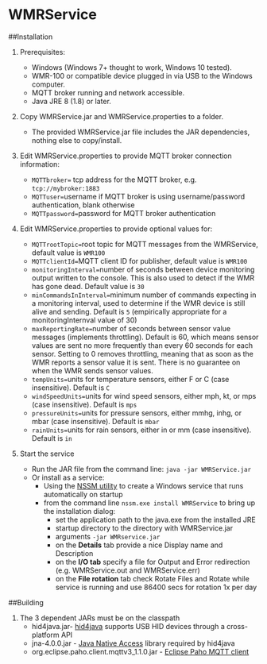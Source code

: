 # WMRService

##Installation
1. Prerequisites:
    * Windows (Windows 7+ thought to work, Windows 10 tested).
    * WMR-100 or compatible device plugged in via USB to the Windows computer.
    * MQTT broker running and network accessible.
    * Java JRE 8 (1.8) or later.
    
1. Copy WMRService.jar and WMRService.properties to a folder.
    * The provided WMRService.jar file includes the JAR dependencies, nothing else to copy/install.
1. Edit WMRService.properties to provide MQTT broker connection information:
    * `MQTTbroker=` tcp address for the MQTT broker, e.g. `tcp://mybroker:1883`
    * `MQTTuser=`username if MQTT broker is using username/password authentication, blank otherwise
    * `MQTTpassword=`password for MQTT broker authentication
1. Edit WMRService.properties to provide optional values for:
    * `MQTTrootTopic=`root topic for MQTT messages from the WMRService, default value is `WMR100`
    * `MQTTclientId=`MQTT client ID for publisher, default value is `WMR100`
    * `monitoringInterval=`number of seconds between device monitoring output written to the console. This is also used to detect if the WMR has gone dead. Default value is `30`
    * `minCommandsInInterval=`minimum number of commands expecting in a monitoring interval, used to determine if the WMR device is still alive and sending. Default is `5` (empirically appropriate for a monitoringInternval value of 30)
    * `maxReportingRate=`number of seconds between sensor value messages (implements throttling). Default is 60, which means sensor values are sent no more frequently than every 60 seconds for each sensor. Setting to 0 removes throttling, meaning that as soon as the WMR reports a sensor value it is sent. There is no guarantee on when the WMR sends sensor values.
    * `tempUnits=`units for temperature sensors, either F or C (case insensitive). Default is `C`
    * `windSpeedUnits=`units for wind speed sensors, either mph, kt, or mps (case insensitive). Default is `mps`
    * `pressureUnits=`units for pressure sensors, either mmhg, inhg, or mbar (case insensitive). Default is `mbar`
    * `rainUnits=`units for rain sensors, either in or mm (case insensitive). Default is `in`
1. Start the service
    * Run the JAR file from the command line: `java -jar WMRService.jar`
     * Or install as a service:
        * Using the [NSSM utility](https://nssm.cc/) to create a Windows service that runs automatically on startup
        * from the command line `nssm.exe install WMRService` to bring up the installation dialog:
            * set the application path to the java.exe from the installed JRE
            * startup directory to the directory with WMRService.jar
            * arguments `-jar WMRservice.jar`
            * on the __Details__ tab provide a nice Display name and Description
            * on the __I/O tab__ specify a file for Output and Error redirection (e.g. WMRService.out and WMRService.err)
            * on the __File rotation__ tab check Rotate Files and Rotate while service is running and use 86400 secs for rotation 1x per day		   

##Building
1. The 3 dependent JARs must be on the classpath
    * hid4java.jar- [hid4java](http://github.com/gary-rowe/hid4java) supports USB HID devices through a cross-platform API
    * jna-4.0.0.jar - [Java Native Access](https://github.com/java-native-access/jna) library required by hid4java
    * org.eclipse.paho.client.mqttv3_1.1.0.jar - [Eclipse Paho MQTT client](https://eclipse.org/paho/clients/java/)
    